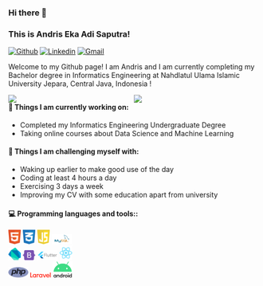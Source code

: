 ### Hi there 👋 
### This is Andris Eka Adi Saputra!

[![Github](https://img.shields.io/badge/-Github-000?style=flat&logo=Github&logoColor=white)](https://github.com/andriseka)
[![Linkedin](https://img.shields.io/badge/-LinkedIn-blue?style=flat&logo=Linkedin&logoColor=white)](https://www.linkedin.com/in/andris-eka-4b147722a)
[![Gmail](https://img.shields.io/badge/-Gmail-c14438?style=flat&logo=Gmail&logoColor=white)](mailto:kuliah0405@gmail.com)

Welcome to my Github page! I am Andris and I am currently completing my Bachelor degree in Informatics Engineering at Nahdlatul Ulama Islamic University Jepara, Central Java, Indonesia !

<img align="right" width="50%" height="auto" src="https://github-readme-stats-eight-theta.vercel.app/api?username=andriseka&show_icons=true&theme=buefy&include_all_commits=true&count_private=true"/>
<img align="right" width="50%" height="auto" src="https://github-readme-stats-eight-theta.vercel.app/api/top-langs/?username=andriseka&layout=compact&langs_count=8&theme=buefy"/>



#### 🌱 Things I am currently working on: 
- Completed my Informatics Engineering Undergraduate Degree
- Taking online courses about Data Science and Machine Learning 

#### :muscle: Things I am challenging myself with:
- Waking up earlier to make good use of the day
- Coding at least 4 hours a day
- Exercising 3 days a week
- Improving my CV with some education apart from university

#### :computer: Programming languages and tools:: 
<p>
<code><img width="5%" src="https://github.com/andriseka/assets/blob/main/html-1.svg"></code>
<code><img width="5%" src="https://github.com/andriseka/assets/blob/main/css-3.svg"></code>
<code><img width="5%" src="https://github.com/andriseka/assets/blob/main/javascript-1.svg"></code>
<code><img width="8%" src="https://github.com/andriseka/assets/blob/main/mysql.svg"></code>
<br />
 <code><img width="5%" src="https://github.com/andriseka/assets/blob/main/dart.svg"></code>
<code><img width="5%" src="https://github.com/andriseka/assets/blob/main/bootstrap-5-1.svg"></code>
<code><img width="8%" src="https://github.com/andriseka/assets/blob/main/flutterio-ar21.svg"></code>
<code><img width="5%" src="https://github.com/andriseka/assets/blob/main/react-2.svg"></code>
<br />
<code><img width="8%" src="https://github.com/andriseka/assets/blob/main/php-1.svg"></code>
<code><img width="8%" src="https://github.com/andriseka/assets/blob/main/laravel-wordmark-1.svg"></code>
<code><img width="8%" src="https://github.com/andriseka/assets/blob/main/android-logomark.svg"></code>

</p>
